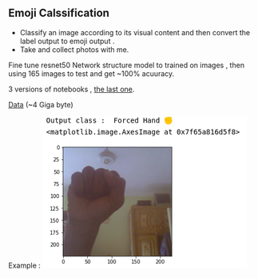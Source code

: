 ## Emoji Calssification


- Classify an image according to its visual content and then convert the label output to emoji output .
- Take and collect photos with me.


Fine tune resnet50 Network structure model to trained on images , then using 165 images to test and get ~100% acuuracy. 

3 versions of notebooks , [the last one](https://github.com/smara97/Machine-Learning-Projects/blob/master/Emoji%20Classification/%20Emoji_Resnet50_v1.ipynb).

[Data](https://drive.google.com/open?id=1GRNJs42hYS9Z_lPvND1QY3JSDsClHjhY) (~4 Giga byte)


Example :
![all text](https://github.com/smara97/Machine-Learning-Projects/blob/master/Emoji%20Classification/example.png)
